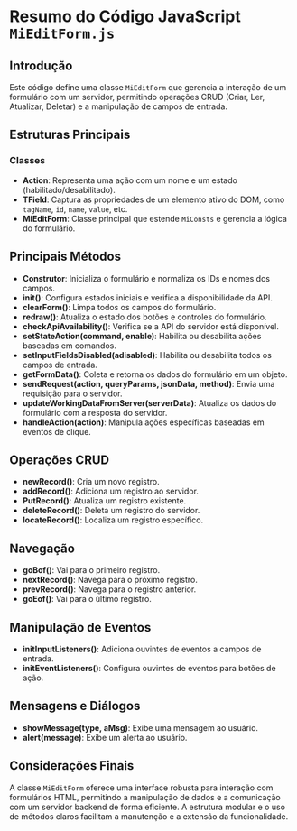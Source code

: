 # Resumo do Código JavaScript `MiEditForm.js`

## Introdução

Este código define uma classe `MiEditForm` que gerencia a interação de um formulário com um servidor, permitindo operações CRUD (Criar, Ler, Atualizar, Deletar) e a manipulação de campos de entrada.

## Estruturas Principais

### Classes

- **Action**: Representa uma ação com um nome e um estado (habilitado/desabilitado).
- **TField**: Captura as propriedades de um elemento ativo do DOM, como `tagName`, `id`, `name`, `value`, etc.
- **MiEditForm**: Classe principal que estende `MiConsts` e gerencia a lógica do formulário.

## Principais Métodos

- **Construtor**: Inicializa o formulário e normaliza os IDs e nomes dos campos.
- **init()**: Configura estados iniciais e verifica a disponibilidade da API.
- **clearForm()**: Limpa todos os campos do formulário.
- **redraw()**: Atualiza o estado dos botões e controles do formulário.
- **checkApiAvailability()**: Verifica se a API do servidor está disponível.
- **setStateAction(command, enable)**: Habilita ou desabilita ações baseadas em comandos.
- **setInputFieldsDisabled(adisabled)**: Habilita ou desabilita todos os campos de entrada.
- **getFormData()**: Coleta e retorna os dados do formulário em um objeto.
- **sendRequest(action, queryParams, jsonData, method)**: Envia uma requisição para o servidor.
- **updateWorkingDataFromServer(serverData)**: Atualiza os dados do formulário com a resposta do servidor.
- **handleAction(action)**: Manipula ações específicas baseadas em eventos de clique.

## Operações CRUD

- **newRecord()**: Cria um novo registro.
- **addRecord()**: Adiciona um registro ao servidor.
- **PutRecord()**: Atualiza um registro existente.
- **deleteRecord()**: Deleta um registro do servidor.
- **locateRecord()**: Localiza um registro específico.

## Navegação

- **goBof()**: Vai para o primeiro registro.
- **nextRecord()**: Navega para o próximo registro.
- **prevRecord()**: Navega para o registro anterior.
- **goEof()**: Vai para o último registro.

## Manipulação de Eventos

- **initInputListeners()**: Adiciona ouvintes de eventos a campos de entrada.
- **initEventListeners()**: Configura ouvintes de eventos para botões de ação.

## Mensagens e Diálogos

- **showMessage(type, aMsg)**: Exibe uma mensagem ao usuário.
- **alert(message)**: Exibe um alerta ao usuário.

## Considerações Finais

A classe `MiEditForm` oferece uma interface robusta para interação com formulários HTML, permitindo a manipulação de dados e a comunicação com um servidor backend de forma eficiente. A estrutura modular e o uso de métodos claros facilitam a manutenção e a extensão da funcionalidade.